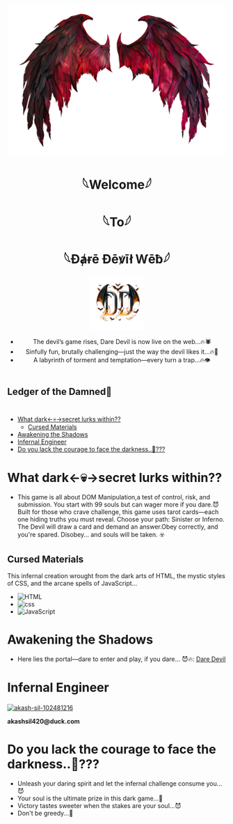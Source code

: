 <div align="center">
<img src="icons/devil_wings.png">
<h1 color="red">𓆩Welcome𓆪</h1>
<h1 color="red">𓆩To𓆪</h1>
<h1 color="red">𓆩Đⱥɍē Đēꝟīł Ⱳēƀ𓆪</h1>
       

<img width="125" src="icons/Dare_Devil.png">
<ul>
<li>The devil’s game rises, Dare Devil is now live on the web...🔥🕷️</li> 
<li>Sinfully fun, brutally challenging—just the way the devil likes it...🔥👹</li>
<li>A labyrinth of torment and temptation—every turn a trap...🔥👁️</li>⠀⠀⠀⠀⠀⠀⠀⠀⠀⠀⠀⠀⠀⠀⠀⠀⠀⠀⠀⠀⠀⠀⠀⠀⠀⠀⠀⠀
</ul>
</div>

## Ledger of the Damned👹⠀⠀⠀⠀⠀⠀⠀⠀⠀⠀⠀⠀⠀⠀⠀⠀⠀⠀⠀⠀⠀⠀⠀
 * [What dark<-💀->secret lurks within??](#about-the-project)
   * [Cursed Materials](#made-with)
 * [Awakening the Shadows](#getting-started)
 * [Infernal Engineer](#contact)
 * [Do you lack the courage to face the darkness..👺???](#bestwishes)

# What dark<-💀->secret lurks within??
- This game is all about DOM Manipulation,a test of control, risk, and submission. You start with 99 souls but can wager more if you dare.😈
  Built for those who crave challenge, this game uses tarot cards—each one hiding truths you must reveal. Choose your path: Sinister or Inferno. The Devil will draw a card and demand an answer.Obey correctly, and you're spared. Disobey… and souls will be taken. ☣️

## Cursed Materials
This infernal creation wrought from the dark arts of HTML, the mystic styles of CSS, and the arcane spells of JavaScript…
 - ![HTML](https://img.shields.io/badge/html-%23E34F26.svg?style=for-the-badge&logo=html5&logoColor=white)
 - ![css](https://img.shields.io/badge/css-%231572B6.svg?style=for-the-badge&logo=css3&logoColor=white)
 - ![JavaScript](https://img.shields.io/badge/javascript-%23F7DF1E.svg?style=for-the-badge&logo=javascript&logoColor=black)

# Awakening the Shadows
- Here lies the portal—dare to enter and play, if you dare… 😈🔥: <a href="https://tryhackme.com/jr/daredevil">Dare Devil</a>


# Infernal Engineer
<p align="left">
<a href="https://linkedin.com/in/akash-sil-102481216" target="blank"><img align="center" src="https://raw.githubusercontent.com/rahuldkjain/github-profile-readme-generator/master/src/images/icons/Social/linked-in-alt.svg" alt="akash-sil-102481216" height="30" width="40" /></a>
</p>
 <b color="blue">akashsil420@duck.com</b>

# Do you lack the courage to face the darkness..👺???
  * Unleash your daring spirit and let the infernal challenge consume you...😈
  * Your soul is the ultimate prize in this dark game...👹
  * Victory tastes sweeter when the stakes are your soul...😈
  * Don't be greedy...👿
